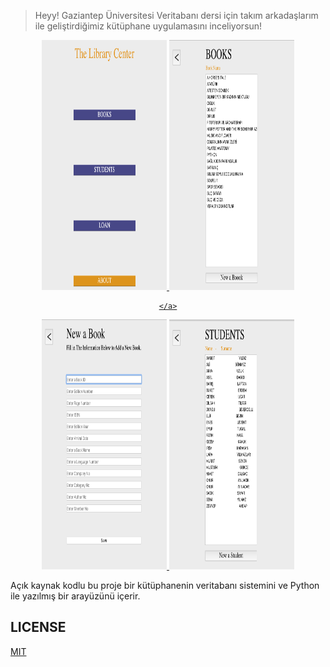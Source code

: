 > Heyy! Gaziantep Üniversitesi Veritabanı dersi için takım arkadaşlarım ile geliştirdiğimiz kütüphane uygulamasını inceliyorsun!

<div align="center">
    <tr>
    <a href="https://allcontributors.org">
        <img src="docs/assets/mainPage.png" alt="welcome 1" height="400"width="200px" />
        <img src="docs/assets/books.png" alt="welcome 2" height="400"width="200px" />
      
    </a>
   <a href="https://allcontributors.org">
        <img src="docs/assets/newBook.png" alt="welcome 3" height="400"width="200px" />
        <img src="docs/assets/students.png" alt="welcome 4" height="400"width="200px" />
    </a>
        </tr>
</div>


Açık kaynak kodlu bu proje bir kütüphanenin veritabanı sistemini ve Python ile yazılmış bir arayüzünü içerir.


## LICENSE

[MIT](LICENSE)
